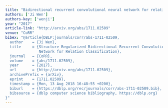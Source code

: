 ```yaml
---
title: "Bidirectional recurrent convolutional neural network for relation classification"
authors: ['Ji Wen']
authors-key: ['wenji']
year: "2017"
article-link: "http://arxiv.org/abs/1711.02509"
venue: "CoRR"
bibex: "@article{DBLP:journals/corr/abs-1711-02509,
  author    = {Ji Wen},
  title     = {Structure Regularized Bidirectional Recurrent Convolutional Neural
               Network for Relation Classification},
  journal   = {CoRR},
  volume    = {abs/1711.02509},
  year      = {2017},
  url       = {http://arxiv.org/abs/1711.02509},
  archivePrefix = {arXiv},
  eprint    = {1711.02509},
  timestamp = {Mon, 13 Aug 2018 16:48:55 +0200},
  biburl    = {https://dblp.org/rec/journals/corr/abs-1711-02509.bib},
  bibsource = {dblp computer science bibliography, https://dblp.org}
}"
---
```

